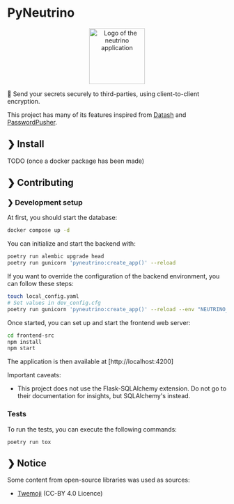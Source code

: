 # PyNeutrino

<p align="center">
    <img src="https://github.com/corentindeboisset/neutrino/raw/main/frontend-src/src/assets/logo_large.svg" alt="Logo of the neutrino application" style="width: 8rem" />
</p>

📮 Send your secrets securely to third-parties, using client-to-client encryption.

This project has many of its features inspired from [Datash](https://github.com/datash/datash) and [PasswordPusher](https://github.com/pglombardo/PasswordPusher).

## ❯ Install

TODO (once a docker package has been made)

## ❯ Contributing

### ❯ Development setup

At first, you should start the database:

```bash
docker compose up -d
```

You can initialize and start the backend with:

```bash
poetry run alembic upgrade head
poetry run gunicorn 'pyneutrino:create_app()' --reload
```

If you want to override the configuration of the backend environment, you can follow these steps:

```bash
touch local_config.yaml
# Set values in dev_config.cfg
poetry run gunicorn 'pyneutrino:create_app()' --reload --env "NEUTRINO_SETTING_FILE=$(pwd)/local_config.yaml"
```

Once started, you can set up and start the frontend web server:

```bash
cd frontend-src
npm install
npm start
```

The application is then available at [http://localhost:4200]

Important caveats:
* This project does not use the Flask-SQLAlchemy extension. Do not go to their documentation for insights, but SQLAlchemy's instead.

### Tests

To run the tests, you can execute the following commands:

```
poetry run tox
```

## ❯ Notice

Some content from open-source libraries was used as sources:

* [Twemoji](https://twemoji.twitter.com/) (CC-BY 4.0 Licence)
